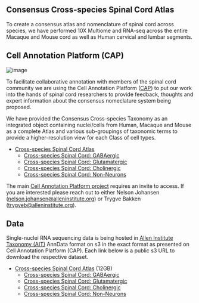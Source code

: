 ## Consensus Cross-species Spinal Cord Atlas

To create a consensus atlas and nomenclature of spinal cord across species, we have performed 10X Multiome and RNA-seq across the entire Macaque and Mouse cord as well as Human cervical and lumbar segments.

## Cell Annotation Platform (CAP)

![image](https://github.com/user-attachments/assets/10a6ade5-99c4-4fa4-b850-0e76ba879ee8)


To facilitate collaborative annotation with members of the spinal cord community we are using the Cell Annotation Platform ([CAP](https://celltype.info/)) to put our work into the hands of spinal cord researchers to provide feedback, thoughts and expert information about the consensus nomeclature system being proposed. 

We have provided the Consensus Cross-species Taxonomy as an integrated object containing nuclei/cells from Human, Macaque and Mouse as a complete Atlas and various sub-groupings of taxonomic terms to provide a higher-resolution view for each Class of cell types.

* [Cross-species Spinal Cord Atlas](https://celltype.info/project/598/dataset/1364)
   * [Cross-species Spinal Cord: GABAergic](https://celltype.info/project/598/dataset/1361)
   * [Cross-species Spinal Cord: Glutamatergic](https://celltype.info/project/598/dataset/1362)
   * [Cross-species Spinal Cord: Cholinergic](https://celltype.info/project/598/dataset/1360)
   * [Cross-species Spinal Cord: Non-Neurons](https://celltype.info/project/598/dataset/1363)

The main [Cell Annotation Platform project](https://celltype.info/project/598) requires an invite to access. If you are interested please reach out to either Nelson Johansen (nelson.johansen@alleninstitute.org) or Trygve Bakken (trygveb@alleninstitute.org).

## Data

Single-nuclei RNA sequencing data is being hosted in [Allen Institute Taxonomy (AIT)](https://github.com/AllenInstitute/AllenInstituteTaxonomy) AnnData format on s3 in the exact format as presented on Cell Annotation Platform (CAP). Each link below is a public s3 URL to download the respective dataset.

* [Cross-species Spinal Cord Atlas](https://released-taxonomies-802451596237-us-west-2.s3.us-west-2.amazonaws.com/CAP/SpinalCord/AIBS_SpC_Consensus_AIT_CAP.h5ad) (12GB)
   * [Cross-species Spinal Cord: GABAergic](https://released-taxonomies-802451596237-us-west-2.s3.us-west-2.amazonaws.com/CAP/SpinalCord/AIBS_SpC_Consensus_AIT_CAP_subset_GABAergic.h5ad)
   * [Cross-species Spinal Cord: Glutamatergic](https://released-taxonomies-802451596237-us-west-2.s3.us-west-2.amazonaws.com/CAP/SpinalCord/AIBS_SpC_Consensus_AIT_CAP_subset_Glutamatergic.h5ad)
   * [Cross-species Spinal Cord: Cholinergic](https://released-taxonomies-802451596237-us-west-2.s3.us-west-2.amazonaws.com/CAP/SpinalCord/AIBS_SpC_Consensus_AIT_CAP_subset_Cholinergic.h5ad)
   * [Cross-species Spinal Cord: Non-Neurons](https://released-taxonomies-802451596237-us-west-2.s3.us-west-2.amazonaws.com/CAP/SpinalCord/AIBS_SpC_Consensus_AIT_CAP_subset_Non-Neurons.h5ad)
